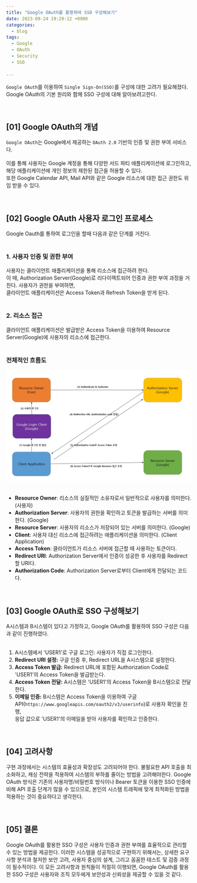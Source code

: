 ```yaml
---
title: "Google OAuth를 활용하여 SSO 구성해보기"
date: 2023-09-24 19:29:12 +0900
categories:
  - blog
tags:
  - Google
  - OAuth
  - Security
  - SSO
 
---
```


`Google OAuth`를 이용하여 `Single Sign-On(SSO)`를 구성에 대한 고려가 필요해졌다.<br>
Google OAuth의 기본 원리와 함께 SSO 구성에 대해 알아보려고한다.<br><br><br>

## [01] Google OAuth의 개념
`Google OAuth`는 Google에서 제공하는 `OAuth 2.0` 기반의 인증 및 권한 부여 서비스다.<br><br>
이를 통해 사용자는 Google 계정을 통해 다양한 서드 파티 애플리케이션에 로그인하고, 해당 애플리케이션에 개인 정보의 제한된 접근을 허용할 수 있다.<br>
또한 Google Calendar API, Mail API와 같은 Google 리소스에 대한 접근 권한도 위임 받을 수 있다.<br><br><br>

## [02] Google OAuth 사용자 로그인 프로세스
Google Oauth를 통하여 로그인을 할때 다음과 같은 단계를 거친다.<br><br>

### 1. 사용자 인증 및 권한 부여
사용자는 클라이언트 애플리케이션을 통해 리소스에 접근하려 한다.<br>
이 때, Authorization Server(Google)로 리다이렉트되어 인증과 권한 부여 과정을 거친다. 사용자가 권한을 부여하면,<br> 
클라이언트 애플리케이션은 Access Token과 Refresh Token을 받게 된다.<br><br>

### 2. 리소스 접근
클라이언트 애플리케이션은 발급받은 Access Token을 이용하여 Resource Server(Google)에 사용자의 리소스에 접근한다.<br><br>

### 전체적인 흐름도

![Google OAuth 로그인](/assets/images/Oauth-1.png)
<br><br>

- **Resource Owner**: 리소스의 실질적인 소유자로서 일반적으로 사용자를 의미한다. (사용자)<br>
- **Authorization Server**: 사용자의 권한을 확인하고 토큰을 발급하는 서버를 의미한다. (Google)<br>
- **Resource Server**: 사용자의 리소스가 저장되어 있는 서버를 의미한다. (Google)<br>
- **Client**: 사용자 대신 리소스에 접근하려는 애플리케이션을 의미한다. (Client Application)<br>
- **Access Token**: 클라이언트가 리소스 서버에 접근할 때 사용하는 토큰이다.<br>
- **Redirect URI**: Authorization Server에서 인증이 성공한 후 사용자를 Redirect할 URI다.<br>
- **Authorization Code**: Authorization Server로부터 Client에게 전달되는 코드다.<br><br><br>


## [03] Google OAuth로 SSO 구성해보기

A시스템과 B시스템이 있다고 가정하고, Google OAuth를 활용하여 SSO 구성은 다음과 같이 진행하였다.<br><br>


1. A시스템에서 'USER1'로 구글 로그인: 사용자가 직접 로그인한다.<br>
2. **Redirect URI 설정:** 구글 인증 후, Redirect URL을 A시스템으로 설정한다.<br>
3. **Access Token 발급:** Redirect URL에 포함된 Authorization Code로 'USER1'의 Access Token을 발급받는다.<br>
4. **Access Token 전달:** A시스템은 'USER1'의 Access Token을 B시스템으로 전달한다.<br>
5. **이메일 인증:** B시스템은 Access Token을 이용하여 구글 API(`https://www.googleapis.com/oauth2/v3/userinfo`)로 사용자 확인을 진행,<br>
응답 값으로 'USER1'의 이메일을 받아 사용자를 확인하고 인증한다.<br><br><br>

## [04] 고려사항
구현 과정에서는 시스템의 효율성과 확장성도 고려되어야 한다. 불필요한 API 호출을 최소화하고, 캐싱 전략을 적용하여 시스템의 부하를 줄이는 방법을 고려해야한다. 
Google OAuth 방식은 기존의 사용자명/비밀번호 방식이나 Bearer 토큰을 이용한 SSO 인증에 비해 API 호출 단계가 많을 수 있으므로, 본인의 시스템 트래픽에 맞게 최적화된 방법을 적용하는 것이 중요하다고 생각한다.<br><br><br>


## [05] 결론
Google OAuth를 활용한 SSO 구성은 사용자 인증과 권한 부여를 효율적으로 관리할 수 있는 방법을 제공한다. 이러한 시스템을 성공적으로 구현하기 위해서는, 상세한 요구사항 분석과 철저한 보안 고려, 사용자 중심의 설계, 그리고 꼼꼼한 테스트 및 검증 과정이 필수적이다. 이 모든 고려사항과 원칙들이 적절히 이행되면, Google OAuth를 활용한 SSO 구성은 사용자와 조직 모두에게 보안성과 신뢰성을 제공할 수 있을 것 같다.
